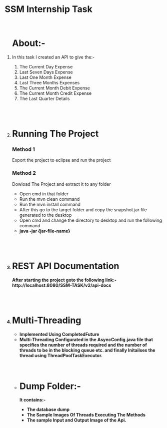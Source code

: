 <h1> SSM Internship Task </h1>
<br/>
<ol> <h1>About:-</h1>
 <li>   
<p> In this task I created an API to give the:-
    <ol>
      <li> The Current Day Expense</li>
      <li> Last Seven Days Expense</li>
      <li> Last One Month Expense</li>
      <li> Last Three Months Expenses</li>
      <li> The Current Month Debit Expense</li>
      <li> The Current Month Credit Expense</li>
      <li> The Last Quarter Details</li>
     </ol>
</p>
</li>
<br/><br/>
<li>
<h1> Running The Project</h1>
<h3> Method 1</h3>
  <p> Export the project to eclipse and run the project </p>
<h3> Method 2</h3>
  <p> Dowload The Project and extract it to any folder
    <ul>
      <li>Open cmd in that folder</li>
      <li>Run the mvn clean command</li>
      <li>Run the mvn install command</li>
      <li>After this go to the target folder and copy the snapshot.jar file generated to the desktop</li>
      <li>Open cmd and change the directory to desktop and run the following command</li>
      <li><b> java -jar {jar-file-name} </li>
     </ul>
    <p>
        </li>
      <br/><br/>
  <li>
 <h1> REST API Documentation </h1>
        <p> After starting the project goto the following link:- <br/>
          <b> http://localhost:8080/SSM-TASK/v2/api-docs </b>
          </p>
    </li>
    <br/><br/>
   <li>
       <h1> Multi-Threading </h1>
       <ul>
         <li> Implemented Using CompletedFuture<T> </li>
         <li> Multi-Threading Configurated in the AsyncConfig.java file that specifies the number of threads required and the number of threads to be in the blocking queue etc. and finally Initailses the thread using ThreadPoolTaskExecutor. </li>
 </li>
 <br/><br/>
   <li>
  <h1> Dump Folder:- </h1>
    <p> It contains:- </p>
    <ul>
        <li> The database dump </li>
        <li> The Sample Images Of Threads Executing The Methods </li>
        <li> The sample Input and Output Image of the Api. </li>
    </ul>
    </li>
    </ol>
        
  
